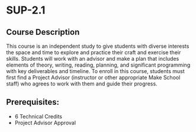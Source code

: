 # SUP-2.1

## Course Description

This course is an independent study to give students with diverse interests the space and time to explore and practice their craft and exercise their skills. Students will work with an advisor and make a plan that includes elements of theory, writing, reading, planning, and significant programming with key deliverables and timeline. To enroll in this course, students must first find a Project Advisor (instructor or other appropriate Make School staff) who agrees to work with them and guide their progress.

## Prerequisites:  

- 6 Technical Credits
- Project Advisor Approval
